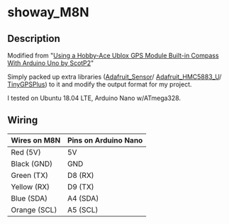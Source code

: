 # showay_M8N


## Description

Modified from "[Using a Hobby-Ace Ublox GPS Module Built-in Compass With Arduino Uno by ScotP2](https://goo.gl/he6chg)" 

Simply packed up extra libraries ([Adafruit_Sensor](https://github.com/adafruit/Adafruit_Sensor)/ [Adafruit_HMC5883_U](Adafruit_HMC5883_U)/ [TinyGPSPlus](https://github.com/mikalhart/TinyGPSPlus)) to it and modify the output format for my project.

I tested on Ubuntu 18.04 LTE, Arduino Nano w/ATmega328. 

## Wiring

| Wires on M8N | Pins on Arduino Nano|
|     :---     |        :--          |
| Red (5V)     | 5V                  |
| Black (GND)  | GND                 |
| Green (TX)   | D8 (RX)             |
| Yellow (RX)  | D9 (TX)             |
| Blue (SDA)   | A4 (SDA)            |
| Orange (SCL) | A5 (SCL)            |


